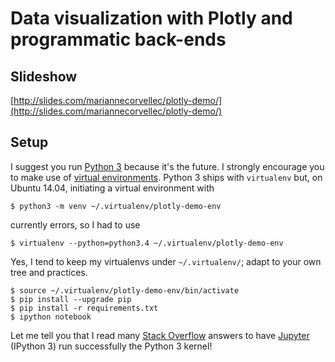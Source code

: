 # Data visualization with Plotly and programmatic back-ends

## Slideshow
[http://slides.com/mariannecorvellec/plotly-demo/](http://slides.com/mariannecorvellec/plotly-demo/)

## Setup

I suggest you run [Python 3](https://www.python.org/) because it's the future.
I strongly encourage you to make use of [virtual environments](https://virtualenv.pypa.io/).
Python 3 ships with `virtualenv` but, on Ubuntu 14.04, initiating a virtual environment with

    $ python3 -m venv ~/.virtualenv/plotly-demo-env

currently errors, so I had to use

    $ virtualenv --python=python3.4 ~/.virtualenv/plotly-demo-env

Yes, I tend to keep my virtualenvs under `~/.virtualenv/`; adapt to your own tree and practices.

    $ source ~/.virtualenv/plotly-demo-env/bin/activate
    $ pip install --upgrade pip
    $ pip install -r requirements.txt
    $ ipython notebook

Let me tell you that I read many [Stack Overflow](http://stackoverflow.com/) answers to have
[Jupyter](https://jupyter.org/) (IPython 3) run successfully the Python 3 kernel!
